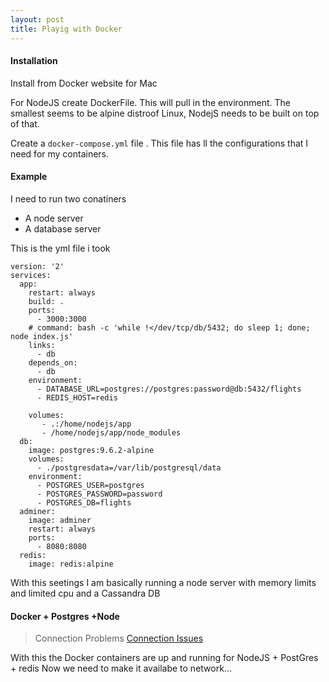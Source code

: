 ```yaml
---
layout: post
title: Playig with Docker
---
```



#### Installation ####
Install from Docker website for Mac

For NodeJS create DockerFile. This will pull in the environment.
The smallest seems to be alpine distroof Linux, NodejS needs to be built on top
of that.

Create a `docker-compose.yml` file . This file has ll the configurations that I
need for my containers.

#### Example ####

I need to run two conatiners

* A node server
* A database server

This is the yml file i took

```
version: '2'
services:
  app:
    restart: always
    build: .
    ports:
      - 3000:3000
    # command: bash -c 'while !</dev/tcp/db/5432; do sleep 1; done; node index.js'
    links:
      - db
    depends_on:
      - db
    environment:
      - DATABASE_URL=postgres://postgres:password@db:5432/flights
      - REDIS_HOST=redis

    volumes:
       - .:/home/nodejs/app
       - /home/nodejs/app/node_modules
  db:
    image: postgres:9.6.2-alpine
    volumes:
      - ./postgresdata=/var/lib/postgresql/data
    environment:
      - POSTGRES_USER=postgres
      - POSTGRES_PASSWORD=password
      - POSTGRES_DB=flights
  adminer:
    image: adminer
    restart: always
    ports:
      - 8080:8080
  redis: 
    image: redis:alpine
```

With this seetings I am basically running a node server with memory limits
and limited cpu and a Cassandra DB 

#### Docker + Postgres +Node ####

> Connection Problems
[Connection Issues](https://stackoverflow.com/questions/33357567/econnrefused-for-postgres-on-nodejs-with-dockers)

With  this the Docker containers are up and running for NodeJS + PostGres +
redis
Now we need to make it availabe to network...



